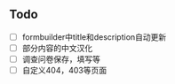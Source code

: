 ## Todo  
- [ ] formbuilder中title和description自动更新 
- [ ] 部分内容的中文汉化
- [ ] 调查问卷保存，填写等
- [ ] 自定义404，403等页面
